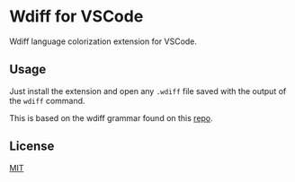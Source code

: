 # Wdiff for VSCode

Wdiff language colorization extension for VSCode.

## Usage

Just install the extension and open any `.wdiff` file saved with the output of the `wdiff` command.

This is based on the wdiff grammar found on this [repo](https://github.com/mlinksva/language-wdiff).

## License
[MIT](LICENSE.txt)